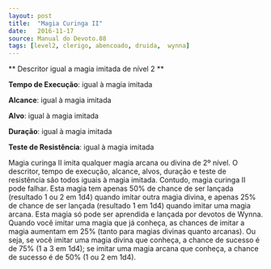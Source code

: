 ```yaml
---
layout: post
title:  "Magia Curinga II"
date:   2016-11-17
source: Manual do Devoto.88
tags: [level2, clerigo, abencoado, druida,  wynna]
---
```


** Descritor igual a magia imitada de nível 2 **

**Tempo de Execução**:  igual à magia imitada

**Alcance**: igual à magia imitada

**Alvo**: igual à magia imitada

**Duração**:  igual à magia imitada

**Teste de Resistência**: igual à magia imitada

Magia curinga II imita qualquer magia arcana ou divina de 2º nível. O descritor, tempo de execução, alcance, alvos, duração e teste de resistência são 
todos iguais à magia imitada. Contudo, magia curinga II pode falhar.
Esta magia tem apenas 50% de chance de ser lançada (resultado 1 ou 2 em 1d4) quando imitar outra magia divina, e apenas 25% de chance de ser lançada (resultado 1 em 1d4) quando imitar uma magia arcana. 
Esta magia só pode ser aprendida e lançada por devotos de Wynna.
Quando você imitar uma magia que já conheça, as chances de imitar a magia aumentam em 25% (tanto para magias divinas quanto arcanas). 
Ou seja, se você imitar uma magia divina que conheça, a chance de sucesso é de 75% (1 a 3 em 1d4); se imitar uma magia arcana que conheça, a chance de sucesso é de 50% (1 ou 2 em 1d4).
